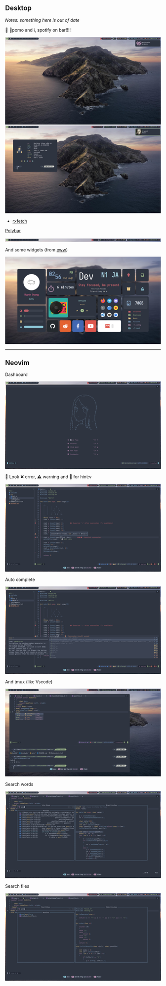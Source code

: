 ## Desktop

*Notes: something here is out of date*

👀 🍅pomo and ℹ️, spotify on bar!!!!

![bg](assets/bg0.png)
![bg](assets/bg4.jpg)

* [rxfetch](https://github.com/Mangeshrex/rxfetch)

[Polybar](https://github.com/polybar/polybar)

![bg](assets/bar.png)

And some widgets (from [eww]())

![bg](assets/ww.png)

---

## Neovim

Dashboard

![nv](assets/nv1.png)

👀 Look  ❌ error, ⚠️ warning and 🐼 for hint:v

![nv](assets/nv2.png)

Auto complete

![nv](assets/nv3.png)

And tmux (like Vscode)

![nv](assets/nvtmux.png)

Search words

![nv](assets/nv4.png)

Search files

![nv](assets/nv5.png)
